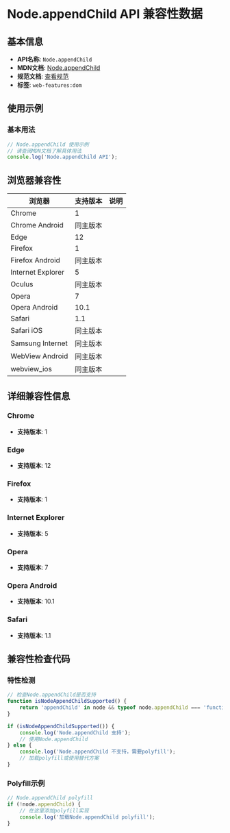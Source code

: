 # Node.appendChild API 兼容性数据

## 基本信息

- **API名称**: `Node.appendChild`
- **MDN文档**: [Node.appendChild](https://developer.mozilla.org/docs/Web/API/Node/appendChild)
- **规范文档**: [查看规范](https://dom.spec.whatwg.org/#dom-node-appendchild)
- **标签**: `web-features:dom`

## 使用示例

### 基本用法

```javascript
// Node.appendChild 使用示例
// 请查阅MDN文档了解具体用法
console.log('Node.appendChild API');
```

## 浏览器兼容性

| 浏览器 | 支持版本 | 说明 |
|--------|----------|------|
| Chrome | 1 |  |
| Chrome Android | 同主版本 |  |
| Edge | 12 |  |
| Firefox | 1 |  |
| Firefox Android | 同主版本 |  |
| Internet Explorer | 5 |  |
| Oculus | 同主版本 |  |
| Opera | 7 |  |
| Opera Android | 10.1 |  |
| Safari | 1.1 |  |
| Safari iOS | 同主版本 |  |
| Samsung Internet | 同主版本 |  |
| WebView Android | 同主版本 |  |
| webview_ios | 同主版本 |  |

## 详细兼容性信息

### Chrome

- **支持版本**: 1

### Edge

- **支持版本**: 12

### Firefox

- **支持版本**: 1

### Internet Explorer

- **支持版本**: 5

### Opera

- **支持版本**: 7

### Opera Android

- **支持版本**: 10.1

### Safari

- **支持版本**: 1.1

## 兼容性检查代码

### 特性检测

```javascript
// 检查Node.appendChild是否支持
function isNodeAppendChildSupported() {
    return 'appendChild' in node && typeof node.appendChild === 'function';
}

if (isNodeAppendChildSupported()) {
    console.log('Node.appendChild 支持');
    // 使用Node.appendChild
} else {
    console.log('Node.appendChild 不支持，需要polyfill');
    // 加载polyfill或使用替代方案
}
```

### Polyfill示例

```javascript
// Node.appendChild polyfill
if (!node.appendChild) {
    // 在这里添加polyfill实现
    console.log('加载Node.appendChild polyfill');
}
```

